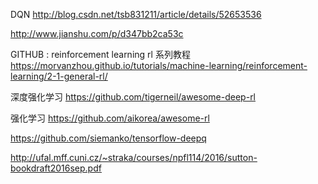 DQN
http://blog.csdn.net/tsb831211/article/details/52653536

http://www.jianshu.com/p/d347bb2ca53c




GITHUB : reinforcement learning
rl 系列教程
https://morvanzhou.github.io/tutorials/machine-learning/reinforcement-learning/2-1-general-rl/

深度强化学习
https://github.com/tigerneil/awesome-deep-rl

强化学习
https://github.com/aikorea/awesome-rl

https://github.com/siemanko/tensorflow-deepq

http://ufal.mff.cuni.cz/~straka/courses/npfl114/2016/sutton-bookdraft2016sep.pdf



